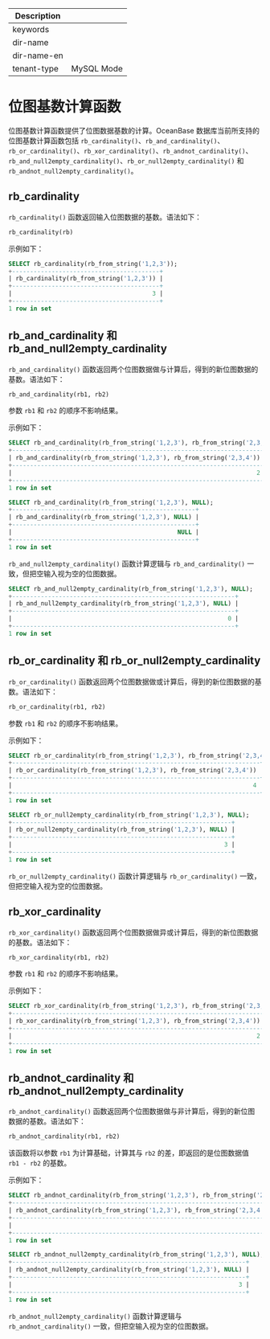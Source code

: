 | Description   |                 |
|---------------|-----------------|
| keywords      |                 |
| dir-name      |                 |`
| dir-name-en   |                 |
| tenant-type   | MySQL Mode      |

# 位图基数计算函数

位图基数计算函数提供了位图数据基数的计算。OceanBase 数据库当前所支持的位图基数计算函数包括 `rb_cardinality()`、`rb_and_cardinality()`、`rb_or_cardinality()`、`rb_xor_cardinality()`、`rb_andnot_cardinality()`、`rb_and_null2empty_cardinality()`、`rb_or_null2empty_cardinality()` 和 `rb_andnot_null2empty_cardinality()`。

## rb_cardinality

`rb_cardinality()` 函数返回输入位图数据的基数。语法如下：

```sql
rb_cardinality(rb)
```

示例如下：

```sql
SELECT rb_cardinality(rb_from_string('1,2,3'));
+-----------------------------------------+
| rb_cardinality(rb_from_string('1,2,3')) |
+-----------------------------------------+
|                                       3 |
+-----------------------------------------+
1 row in set
```

## rb_and_cardinality 和 rb_and_null2empty_cardinality

`rb_and_cardinality()` 函数返回两个位图数据做与计算后，得到的新位图数据的基数。语法如下：

```sql
rb_and_cardinality(rb1, rb2)
```

参数 `rb1` 和 `rb2` 的顺序不影响结果。

示例如下：

```sql
SELECT rb_and_cardinality(rb_from_string('1,2,3'), rb_from_string('2,3,4'));
+----------------------------------------------------------------------+
| rb_and_cardinality(rb_from_string('1,2,3'), rb_from_string('2,3,4')) |
+----------------------------------------------------------------------+
|                                                                    2 |
+----------------------------------------------------------------------+
1 row in set
```

```sql
SELECT rb_and_cardinality(rb_from_string('1,2,3'), NULL);
+---------------------------------------------------+
| rb_and_cardinality(rb_from_string('1,2,3'), NULL) |
+---------------------------------------------------+
|                                              NULL |
+---------------------------------------------------+
1 row in set
```

`rb_and_null2empty_cardinality()` 函数计算逻辑与 `rb_and_cardinality()` 一致，但把空输入视为空的位图数据。

```sql
SELECT rb_and_null2empty_cardinality(rb_from_string('1,2,3'), NULL);
+--------------------------------------------------------------+
| rb_and_null2empty_cardinality(rb_from_string('1,2,3'), NULL) |
+--------------------------------------------------------------+
|                                                            0 |
+--------------------------------------------------------------+
1 row in set
```

## rb_or_cardinality 和 rb_or_null2empty_cardinality

`rb_or_cardinality()` 函数返回两个位图数据做或计算后，得到的新位图数据的基数。语法如下：

```sql
rb_or_cardinality(rb1, rb2)
```

参数 `rb1` 和 `rb2` 的顺序不影响结果。

示例如下：

```sql
SELECT rb_or_cardinality(rb_from_string('1,2,3'), rb_from_string('2,3,4'));
+---------------------------------------------------------------------+
| rb_or_cardinality(rb_from_string('1,2,3'), rb_from_string('2,3,4')) |
+---------------------------------------------------------------------+
|                                                                   4 |
+---------------------------------------------------------------------+
1 row in set
```

```sql
SELECT rb_or_null2empty_cardinality(rb_from_string('1,2,3'), NULL);
+-------------------------------------------------------------+
| rb_or_null2empty_cardinality(rb_from_string('1,2,3'), NULL) |
+-------------------------------------------------------------+
|                                                           3 |
+-------------------------------------------------------------+
1 row in set
```

`rb_or_null2empty_cardinality()` 函数计算逻辑与 `rb_or_cardinality()` 一致，但把空输入视为空的位图数据。

## rb_xor_cardinality

`rb_xor_cardinality()` 函数返回两个位图数据做异或计算后，得到的新位图数据的基数。语法如下：

```sql
rb_xor_cardinality(rb1, rb2)
```

参数 `rb1` 和 `rb2` 的顺序不影响结果。

示例如下：

```sql
SELECT rb_xor_cardinality(rb_from_string('1,2,3'), rb_from_string('2,3,4'));
+----------------------------------------------------------------------+
| rb_xor_cardinality(rb_from_string('1,2,3'), rb_from_string('2,3,4')) |
+----------------------------------------------------------------------+
|                                                                    2 |
+----------------------------------------------------------------------+
1 row in set
```

## rb_andnot_cardinality 和 rb_andnot_null2empty_cardinality

`rb_andnot_cardinality()` 函数返回两个位图数据做与非计算后，得到的新位图数据的基数。语法如下：

```sql
rb_andnot_cardinality(rb1, rb2)
```

该函数将以参数 `rb1` 为计算基础，计算其与 `rb2` 的差，即返回的是位图数据值 `rb1 - rb2` 的基数。

示例如下：

```sql
SELECT rb_andnot_cardinality(rb_from_string('1,2,3'), rb_from_string('2,3,4'));
+-------------------------------------------------------------------------+
| rb_andnot_cardinality(rb_from_string('1,2,3'), rb_from_string('2,3,4')) |
+-------------------------------------------------------------------------+
|                                                                       1 |
+-------------------------------------------------------------------------+
1 row in set
```

```sql
SELECT rb_andnot_null2empty_cardinality(rb_from_string('1,2,3'), NULL);
+-----------------------------------------------------------------+
| rb_andnot_null2empty_cardinality(rb_from_string('1,2,3'), NULL) |
+-----------------------------------------------------------------+
|                                                               3 |
+-----------------------------------------------------------------+
1 row in set
```

`rb_andnot_null2empty_cardinality()` 函数计算逻辑与 `rb_andnot_cardinality()` 一致，但把空输入视为空的位图数据。